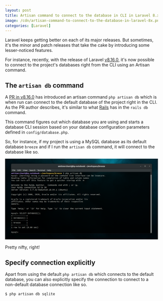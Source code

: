 ```yaml
---
layout: post
title: Artisan command to connect to the database in CLI in Laravel 8.x
image: /cdn/artisan-command-to-connect-to-the-database-in-laravel-8x.png
categories: [Laravel]
---
```


Laravel keeps getting better on each of its major releases. But sometimes, it's the minor and patch releases that take the cake by introducing some lesser-noticed features.

For instance, recently, with the release of Laravel [v8.16.0](https://github.com/laravel/framework/releases/tag/v8.16.0), it's now possible to connect to the project's databases right from the CLI using an Artisan command.

## The `artisan db` command

A [PR in v8.16.0](https://github.com/laravel/framework/pull/35304) has introduced an artisan command `php artisan db` which is when run can connect to the default database of the project right in the CLI. As the PR author describes, it's similar to what [Rails](https://rubyonrails.org/) has in the `rails db` command.

This command figures out which database you are using and starts a database CLI session based on your database configuration parameters defined in `config/database.php`.

So, for instance, if my project is using a MySQL database as its default database `breeze` and if I run the `artisan db` command, it will connect to the database like so.

![php artisan db](/images/artisan-db.png)

Pretty nifty, right!

## Specify connection explicitly

Apart from using the default `php artisan db` which connects to the default database, you can also explicitly specify the connection to connect to a non-default database connection like so.

```bash
$ php artisan db sqlite
```